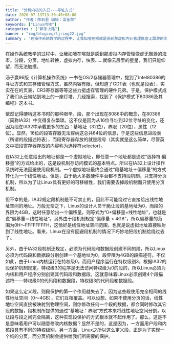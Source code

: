```yaml
---
title: "分析内核的入口---寻址方式"
date: 2020-07-13T13:30:45+08:00
author: "作者：陈莉君 编辑：梁金荣"
keywords: ["Linux内核"]
categories : ["新手上路"]
banner : "img/blogimg/ljrimg22.jpg"
summary : "在操作系统教学的过程中，让我如噎在喉就是感到那虚拟内存管理像虚无飘渺的海市。分段，分页，地址转换，虚拟内存，快表……就像云层里的星星，我们只能仰望，而无法触摸。"
---
```


在操作系统教学的过程中，让我如噎在喉就是感到那虚拟内存管理像虚无飘渺的海市。分段，分页，地址转换，虚拟内存，快表……就像云层里的星星，我们只能仰望，而无法触摸。


汤子赢96版《计算机操作系统》一书在OS/2存储器管理中，提到了Intel80386的寻址方式和其存储管理方式，虽然内容有限，但知道了GDT表（也就是段表），实实在在的页表，CR3寄存器等等这些力挺虚存管理的硬件兄弟。于是，保护模式成了我们从云端站到地上的一座灯塔，几经搜索，找到了《保护模式下80386及其编程》这本书。


依然记得硬啃这本书时的那种艰辛。段，那个出现在8086中的概念，在80386（简称IA32）中变得复杂繁琐。这不仅是因为从16位寻址到32位寻址的变化，还因为段在IA32中承载更多的东西：基地址（32位），界限（20位），属性（12位）。显然，16位的段寄存器无法容纳这总共64位的信息，于是这些信息进段表（所谓的段描述符表），而段寄存器存放的就是段号（其实就是这么简单，尽管英文中把段寄存器存放的内容称为选择符selector）。


在IA32上任意给出的地址都是一个虚拟地址，即任意一个地址都是通过“选择符:偏移量”的方式给出的，这是段机制存访问模式的基本特点。所以在IA32上设计操作系统时无法回避使用段机制。一个虚拟地址最终会通过“段基地址＋偏移量”的方式转化为一个线性地址。但是，由于绝大多数硬件平台都不支持段机制，只支持分页机制，所以为了让Linux具有更好的可移植性，我们需要去掉段机制而只使用分页机制。


但不幸的是，IA32规定段机制是不可禁止的，因此不可能绕过它直接给出线性地址空间的地址。万般无奈之下，Linux的设计人员干脆让段的基地址为0，而段的界限为4GB，这时任意给出一个偏移量，则等式为“0+偏移量=线性地址”，也就是说“偏移量＝线性地址”。另外由于段机制规定“偏移量 < 4GB”，所以偏移量的范围为0H～FFFFFFFFH，这恰好是线性地址空间范围，也就是说虚拟地址直接映射到了线性地址。看来，Linux在没有回避段机制的情况下巧妙地把段机制给绕过去了。


另外，由于IA32段机制还规定，必须为代码段和数据段创建不同的段，所以Linux必须为代码段和数据段分别创建一个基地址为0，段界限为4GB的段描述符。不仅如此，由于Linux内核运行在特权级0，而用户程序运行在特权级别3，根据IA32的段保护机制规定，特权级3的程序是无法访问特权级为0的段的，所以Linux必须为内核和用户程序分别创建其代码段和数据段。这就意味着Linux必须创建4个段描述符——特权级0的代码段和数据段，特权级3的代码段和数据段。


如果这么定义段，则段保护的第一个作用就失去了，因为这些段使用完全相同的线性地址空间（0～4GB），它们互相覆盖。可以设想，如果不使用分页的话，线性地址空间直接被映射到物理空间，则你修改任何一个段的数据，都会同时修改其它段的数据，段机制所提供的通过“基地址：界限”方式本来将线性地址空间分割，以让段与段之间完全隔离，这种实现段保护的方式根本就不起作用了。那么，这是不是意味着用户可以随意修改内核数据？显然不是的，这是因为，一方面用户段和内核段具有不同的特权级别，另一方面，Linux之所以这么定义段，正是为了实现一个纯的分页，而分页机制会提供给我们所需要的保护。

